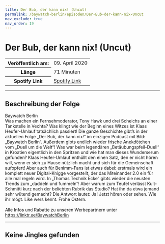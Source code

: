```yaml
---
title: Der Bub, der kann nix! (Uncut)
permalink: /baywatch-berlin/episoden/Der-Bub-der-kann-nix-Uncut
nav_exclude: true
nav_order: 19
---
```


# Der Bub, der kann nix! (Uncut)
<table class="resp-table dcf-table dcf-table-responsive dcf-table-bordered dcf-table-striped dcf-w-100%">
                    <tbody>
                        <tr>
                            <th scope="row">Veröffentlich am:</th>
                            <td data-label="Veröffentlich am:">09. April 2020</td>
                        </tr>
                        <tr>
                            <th scope="row">Länge </th>
                            <td data-label="Länge ">71 Minuten</td>
                        </tr><tr>
                                <th scope="row">Spotify Link</th>
                                <td data-label="Spotify Link"><a href="https://open.spotify.com/episode/1wFhGz1H7ZDE9x1IWRWLVB">Spotify Link</a></td>
                            </tr></tbody>
                </table>

***

## Beschreibung der Folge

<div>
Baywatch Berlin <br> Was machen ein Fernsehmoderator, Tony Hawk und drei Scheichs an einer Tankstelle in Vechta? Was klingt wie der Beginn eines Witzes ist Klaas Heufer-Umlauf tatsächlich passiert! Die ganze Geschichte gibt’s in der aktuellen Folge „Der Bub, der kann nix!“ im einzigen Podcast mit Bild: „Baywatch Berlin“. Außerdem gibts endlich wieder frische Anekdötchen vom „Duell um die Welt“! Was war beim legendären „Betäubungspfeil-Duell“ in Kroatien eigentlich in den Spritzen und wie hat man dieses Wunderserum gefunden? Klaas Heufer-Umlauf enthüllt den einen Satz, den er nicht hören will, wenn er sich zu Hause nützlich macht und sich für die Gemeinschaft aufopfert! Aber auch für Benimm-Fans ist etwas dabei: erstmals wird ein komplett neuer Digital-Knigge vorgestellt, der das Miteinander 2.0 ein für alle mal regeln wird. In „Thomas Technik Ecke“ gibts wieder die neusten Trends zum „daddeln und fummeln“! Aber warum zum Teufel verlässt Kult-Schmitti kurz nach der beliebten Rubrik das Studio? Hat ihn da etwa jemand sehr wütend gemacht? Die Antwort lautet: Ja! Jetzt hören oder sehen. Wie ihr mögt. Like wers kennt. Frohe Ostern. <br>  <br> Alle Infos und Rabatte zu unseren Werbepartnern unter <a href="https://linktr.ee/BaywatchBerlin">https://linktr.ee/BaywatchBerlin</a>  
</div>

***

## Keine Jingles gefunden